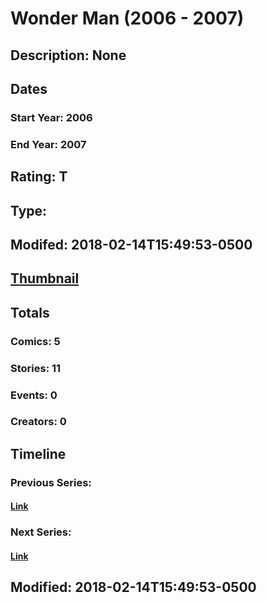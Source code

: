 # Wonder Man (2006 - 2007)
## Description: None
## Dates
### Start Year: 2006
### End Year: 2007
## Rating: T
## Type: 
## Modifed: 2018-02-14T15:49:53-0500
## [Thumbnail](http://i.annihil.us/u/prod/marvel/i/mg/c/00/5a84a0db49a4d.jpg)
## Totals
### Comics: 5
### Stories: 11
### Events: 0
### Creators: 0
## Timeline
### Previous Series: 
#### [Link]()
### Next Series: 
#### [Link]()
## Modified: 2018-02-14T15:49:53-0500